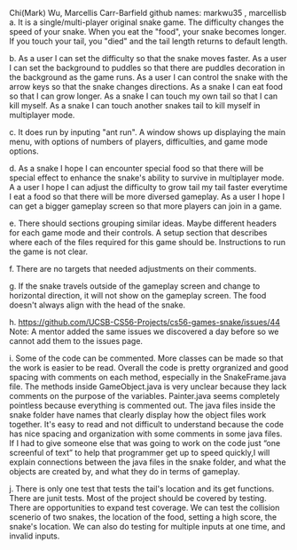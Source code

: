 Chi(Mark) Wu, Marcellis Carr-Barfield
github names: markwu35 , marcellisb
a.
It is a single/multi-player original snake game. The difficulty changes the speed of your snake. When you eat the "food", your snake becomes longer. If you touch your tail, you "died" and the tail length returns to default length.

b.
As a user I can set the difficulty so that the snake moves faster.
As a user I can set the background to puddles so that there are puddles decoration in the background as the game runs.
As a user I can control the snake with the arrow keys so that the snake changes directions.
As a snake I can eat food so that I can grow longer.
As a snake I can touch my own tail so that I can kill myself.
As a snake I can touch another snakes tail to kill myself in multiplayer mode.

c.
It does run by inputing "ant run". A window shows up displaying the main menu, with options of numbers of players, difficulties, and game mode options.

d.
As a snake I hope I can encounter special food so that there will be special effect to enhance the snake's ability to survive in multiplayer mode.
A a user I hope I can adjust the difficulty to grow tail my tail faster everytime I eat a food so that there will be more diversed gameplay.
As a user I hope I can get a bigger gameplay screen so that more players can join in a game.

e.
There should sections grouping similar ideas. Maybe different headers for each game mode and their controls. A setup section that describes where each of the files required for this game should be.
Instructions to run the game is not clear.

f.
There are no targets that needed adjustments on their comments.

g.
If the snake travels outside of the gameplay screen and change to horizontal direction, it will not show on the gameplay screen.
The food doesn't always align with the head of the snake.

h.
https://github.com/UCSB-CS56-Projects/cs56-games-snake/issues/44
Note: A mentor added the same issues we discovered a day before so we cannot add them to the issues page.

i.
Some of the code can be commented. More classes can be made so that the work is easier to be read. Overall the code is pretty orgranized and good spacing with comments on each method, especially in the SnakeFrame.java file. The methods inside GameObject.java is very unclear because they lack comments on the purpose of the variables. Painter.java seems completely pointless because everything is commented out. The java files inside the snake folder have names that clearly display how the object files work together. It's easy to read and not difficult to understand because the code has nice spacing and organization with some comments in some java files. If I had to give someone else that was going to work on the code just “one screenful of text” to help that programmer get up to speed quickly,I will explain connections between the java files in the snake folder, and what the objects are created by, and what they do in terms of gameplay.

j.
There is only one test that tests the tail's location and its get functions. There are junit tests. Most of the project should be covered by testing. There are opportunities to expand test coverage. We can test the collision scenerio of two snakes, the location of the food, setting a high score, the snake's location. We can also do testing for multiple inputs at one time, and invalid inputs.